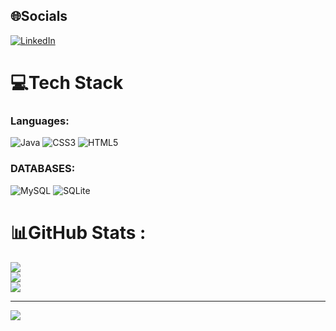 
## 🌐Socials
[![LinkedIn](https://img.shields.io/badge/LinkedIn-%230077B5.svg?logo=linkedin&logoColor=white)](https://linkedin.com/in/ali-babakhanlu) 

# 💻Tech Stack

### Languages:
![Java](https://img.shields.io/badge/java-%23ED8B00.svg?style=for-the-badge&logo=java&logoColor=white)
![CSS3](https://img.shields.io/badge/css3-%231572B6.svg?style=for-the-badge&logo=css3&logoColor=white)
![HTML5](https://img.shields.io/badge/html5-%23E34F26.svg?style=for-the-badge&logo=html5&logoColor=white)
 
### DATABASES:
![MySQL](https://img.shields.io/badge/mysql-%2300f.svg?style=for-the-badge&logo=mysql&logoColor=white)
![SQLite](https://img.shields.io/badge/sqlite-%2307405e.svg?style=for-the-badge&logo=sqlite&logoColor=white) 

# 📊GitHub Stats :
![](https://github-readme-stats.vercel.app/api?username=alibabakhanlu12&theme=radical&hide_border=true&include_all_commits=true&count_private=true)<br/>
![](https://github-readme-streak-stats.herokuapp.com/?user=alibabakhanlu12&theme=radical&hide_border=true)<br/>
![](https://github-readme-stats.vercel.app/api/top-langs/?username=alibabakhanlu12&theme=radical&hide_border=true&include_all_commits=true&count_private=true&layout=compact)

---
[![](https://visitcount.itsvg.in/api?id=alibabakhanlu12&icon=0&color=0)](https://visitcount.itsvg.in)
